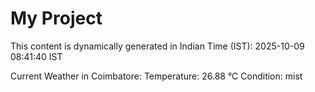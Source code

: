 # My Project

This content is dynamically generated in Indian Time (IST): 2025-10-09 08:41:40 IST


Current Weather in Coimbatore:
Temperature: 26.88 °C
Condition: mist
